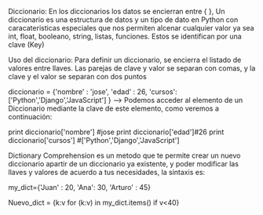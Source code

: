 Diccionario: En los diccionarios los datos se encierran entre { }, 
Un diccionario es una estructura de datos y un tipo de dato en Python con caracateristicas especiales que
 nos permiten alcenar cualquier valor ya sea int, float, booleano, string, listas, funciones. Estos se identifican por una clave (Key)

Uso del diccionario: Para definir un diccionario, se encierra el listado de valores entre llaves. 
Las parejas de clave y valor se separan con comas, y la clave y el valor se separan con dos puntos


diccionario = {'nombre' : 'jose', 'edad' : 26, 'cursos': ['Python','Django','JavaScript'] }
–> Podemos acceder al elemento de un Diccionario mediante la clave de este elemento, como veremos a continuación:

print diccionario['nombre'] #jose
print diccionario['edad']#26
print diccionario['cursos'] #['Python','Django','JavaScript']

Dictionary Comprehension es un metodo que te permite crear un nuevo diccionario apartir 
de un diccionario ya existente, y poder modificar las llaves y valores de acuerdo a tus necesidades, la sintaxis es:

my_dict={'Juan' : 20, 'Ana': 30, 'Arturo' : 45}

Nuevo_dict = {k:v for (k:v) in my_dict.items() if v<40}